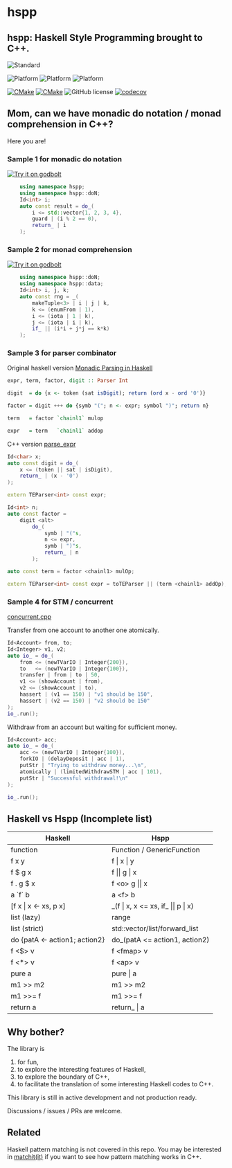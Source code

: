# hspp

## hspp: Haskell Style Programming brought to C++.

![Standard](https://img.shields.io/badge/c%2B%2B-17/20-blue.svg)

![Platform](https://img.shields.io/badge/platform-linux-blue)
![Platform](https://img.shields.io/badge/platform-osx-blue)
![Platform](https://img.shields.io/badge/platform-win-blue)

[![CMake](https://github.com/BowenFu/hspp/actions/workflows/cmake.yml/badge.svg)](https://github.com/BowenFu/hspp/actions/workflows/cmake.yml)
[![CMake](https://github.com/BowenFu/hspp/actions/workflows/sanitizers.yml/badge.svg)](https://github.com/BowenFu/hspp/actions/workflows/sanitizers.yml)
![GitHub license](https://img.shields.io/github/license/BowenFu/hspp.svg)
[![codecov](https://codecov.io/gh/BowenFu/hspp/branch/main/graph/badge.svg)](https://codecov.io/gh/BowenFu/hspp)


## Mom, can we have monadic do notation / monad comprehension in C++?

Here you are!

[badge.godbolt]: https://img.shields.io/badge/try-godbolt-blue

### Sample 1 for monadic do notation

[godbolt1]: https://godbolt.org/z/7fTvTd3hT
[![Try it on godbolt][badge.godbolt]][godbolt1]

```c++
    using namespace hspp;
    using namespace hspp::doN;
    Id<int> i;
    auto const result = do_(
        i <= std::vector{1, 2, 3, 4},
        guard | (i % 2 == 0),
        return_ | i
    );
```

### Sample 2 for monad comprehension


[godbolt2]: https://godbolt.org/z/M8Ynjvr3x

[![Try it on godbolt][badge.godbolt]][godbolt2]

```c++
    using namespace hspp::doN;
    using namespace hspp::data;
    Id<int> i, j, k;
    auto const rng = _(
        makeTuple<3> | i | j | k,
        k <= (enumFrom | 1),
        i <= (iota | 1 | k),
        j <= (iota | i | k),
        if_ || (i*i + j*j == k*k)
    );
```

### Sample 3 for parser combinator

Original haskell version [Monadic Parsing in Haskell](https://www.cambridge.org/core/journals/journal-of-functional-programming/article/monadic-parsing-in-haskell/E557DFCCE00E0D4B6ED02F3FB0466093)

```haskell
expr, term, factor, digit :: Parser Int

digit  = do {x <- token (sat isDigit); return (ord x - ord '0')}

factor = digit +++ do {symb "("; n <- expr; symbol ")"; return n}

term   = factor `chainl1` mulop

expr   = term   `chainl1` addop
```

C++ version
[parse_expr](https://github.com/BowenFu/hspp/blob/main/sample/parse_expr.cpp)

```c++
Id<char> x;
auto const digit = do_(
    x <= (token || sat | isDigit),
    return_ | (x - '0')
);

extern TEParser<int> const expr;

Id<int> n;
auto const factor =
    digit <alt>
        do_(
            symb | "("s,
            n <= expr,
            symb | ")"s,
            return_ | n
        );

auto const term = factor <chainl1> mulOp;

extern TEParser<int> const expr = toTEParser || (term <chainl1> addOp);
```

### Sample 4 for STM / concurrent

[concurrent.cpp](https://github.com/BowenFu/hspp/blob/main/test/hspp/concurrent.cpp)

Transfer from one account to another one atomically.
```c++
Id<Account> from, to;
Id<Integer> v1, v2;
auto io_ = do_(
    from <= (newTVarIO | Integer{200}),
    to   <= (newTVarIO | Integer{100}),
    transfer | from | to | 50,
    v1 <= (showAccount | from),
    v2 <= (showAccount | to),
    hassert | (v1 == 150) | "v1 should be 150",
    hassert | (v2 == 150) | "v2 should be 150"
);
io_.run();
```

Withdraw from an account but waiting for sufficient money.
```c++
Id<Account> acc;
auto io_ = do_(
    acc <= (newTVarIO | Integer{100}),
    forkIO | (delayDeposit | acc | 1),
    putStr | "Trying to withdraw money...\n",
    atomically | (limitedWithdrawSTM | acc | 101),
    putStr | "Successful withdrawal!\n"
);

io_.run();
```

## Haskell vs Hspp (Incomplete list)

| Haskell       | Hspp |
| -------       | ---- |
| function      | Function / GenericFunction |
| f x y         | f \| x \| y |
| f $ g x       | f \|\| g \| x|
| f . g $ x     | f \<o\> g \|\| x|
| a \`f\` b     | a \<f\> b |
|[f x \| x <- xs, p x]| \_(f \| x, x <= xs, if\_ \|\| p \| x) |
| list (lazy)   | range |
| list (strict) | std::vector/list/forward_list|
| do {patA <- action1; action2} | do_(patA <= action1, action2) |
| f <$> v       | f \<fmap\> v |
| f <*> v       | f \<ap\> v |
| pure a        | pure \| a |
| m1 >> m2      | m1 >> m2 |
| m1 >>= f      | m1 >>= f |
| return a      | return_ \| a |


## Why bother?

The library is

1. for fun,
2. to explore the interesting features of Haskell,
3. to explore the boundary of C++,
4. to facilitate the translation of some interesting Haskell codes to C++.

This library is still in active development and not production ready.

Discussions / issues / PRs are welcome.

## Related

Haskell pattern matching is not covered in this repo. You may be interested in [matchit(it)](https://github.com/BowenFu/matchit.cpp) if you want to see how pattern matching works in C++.
